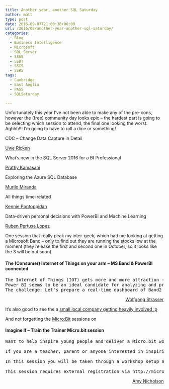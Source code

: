```yaml
---
title: Another year, another SQL Saturday
author: matt
type: post
date: 2016-09-07T21:00:38+00:00
url: /2016/09/another-year-another-sql-saturday/
categories:
  - Blog
  - Business Intelligence
  - Microsoft
  - SQL Server
  - SSAS
  - SSDT
  - SSIS
  - SSRS
tags:
  - Cambridge
  - East Anglia
  - PASS
  - SQLSaturday

---
```

Unfortunately this year I&#8217;ve not been able to make any of the pre-cons, however the (free) community day looks epic &#8211; the hardest part is going to be selecting which session to attend, the final one looking the worst. Aghhh!!! I&#8217;m going to have to roll a dice or something!

CDC &#8211; Change Data Capture in Detail
  
<a href="https://twitter.com/dbBerater" target="_blank" rel="nofollow">Uwe Ricken</a>

What&#8217;s new in the SQL Server 2016 for a BI Professional
  
<a href="https://twitter.com/pkamasani" target="_blank" rel="nofollow">Prathy Kamasani</a>

Exploring the Azure SQL Database
  
<a href="https://twitter.com/murilocmiranda" target="_blank" rel="nofollow">Murilo Miranda</a>

All things time-related
  
<a href="https://twitter.com/kennienp" target="_blank" rel="nofollow">Kennie Pontoppidan</a>

Data-driven personal decisions with PowerBI and Machine Learning
  
<a href="https://twitter.com/rpertusa" target="_blank" rel="nofollow">Ruben Pertusa Lopez</a>

One session that really peak my inter-geek, which had me looking at getting a Microsoft Band &#8211; only to find out they are running the stocks low at the moment (they release the first and second one in October, so it looks like the 3 will be out soon).

#### **The (Consumer) Internet of Things on your arm &#8211; MS Band & PowerBI connected**

<pre>The Internet of Things (IOT) gets more and more attraction - not only on the business but also on the customer side. Connected fridges, cars and smart watches - always and everywhere connected! In this session Wolfgang will show you some possibilities of the Microsoft Band 2 SDK: how-to connect and read sensor data out of this device. But what should be done with that data? 
Power BI seems to be an ideal candidate for analyzing and presenting those kind of data. The different types of real-time analytics (Stream Analytics, Power BI API, ..) will be presented and their pros and cons will be envisioned. 
The challenge: Let's prepare a real-time dashboard of Band2 data in Power BI in 60 minutes!</pre>

<p style="text-align: right;">
  <a href="https://twitter.com/wstrasser" target="_blank" rel="nofollow">Wolfgang Strasser</a>
</p>

<p style="text-align: left;">
  It&#8217;s also good to see the a <a href="http://www.red-gate.com/blog/communities/sql-saturday-cambridge" target="_blank" rel="nofollow">small local company getting heavily involved :p</a>
</p>

<p style="text-align: left;">
  And not forgetting the <a href="https://www.microbit.co.uk/" target="_blank" rel="nofollow">Micro:Bit</a> sessions on
</p>

#### **Imagine If &#8211; Train the Trainer Micro:bit session**

<pre>Want to help inspire young people and deliver a Micro:bit workshop?

If you are a teacher, parent or anyone interested in inspiring the next generation of technical experts; then come along to the Micro:bit session to get you started on how you could deliver a micro:bit workshop for either Primary or Secondary school children to code and create. 

In this session you will be taken through a workshop setup and approach (introduction, 3 coding tasks and a quiz) as well as getting hands on with the BBC micro:bit

This session requires external registration via http://microbit_opt1.eventbrite.co.uk</pre>

<p style="text-align: right;">
  <a href="https://twitter.com/amykatenicho" target="_blank" rel="nofollow">Amy Nicholson</a>
</p>
